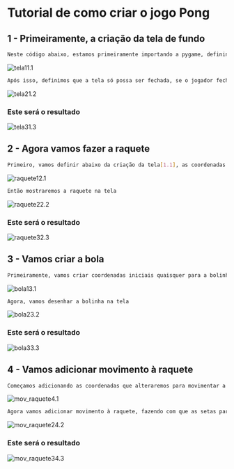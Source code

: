 # Tutorial de como criar o jogo Pong

## 1 - Primeiramente, a criação da tela de fundo

```bash
Neste código abaixo, estamos primeiramente importando a pygame, definindo as cores, para então criar a tela com tamanho e nome
```
![tela1](./imagens/imagens_pong/tela1_codigo.png)1.1

```bash
Após isso, definimos que a tela só possa ser fechada, se o jogador fechar o programa
```
![tela2](./imagens/imagens_pong/tela2_codigo.png)1.2

### Este será o resultado
![tela3](./imagens/imagens_pong/tela_imagem.png)1.3

## 2 - Agora vamos fazer a raquete

```bash
Primeiro, vamos definir abaixo da criação da tela[1.1], as coordenadas da raquete com "rect", criar a raquete e já definir que ela não pode sair da tela
```
![raquete1](./imagens/imagens_pong/raquete1_codigo.png)2.1

```bash
Então mostraremos a raquete na tela
```
![raquete2](./imagens/imagens_pong/raquete2_codigo.png)2.2

### Este será o resultado
![raquete3](./imagens/imagens_pong/raquete_imagem.png)2.3

## 3 - Vamos criar a bola

```bash
Primeiramente, vamos criar coordenadas iniciais quaisquer para a bolinha
```
![bola1](./imagens/imagens_pong/bola1_codigo.png)3.1

```bash
Agora, vamos desenhar a bolinha na tela
```
![bola2](./imagens/imagens_pong/bola2_codigo.png)3.2

### Este será o resultado
![bola3](./imagens/imagens_pong/bola_imagem.png)3.3

## 4 - Vamos adicionar movimento à raquete

```bash
Começamos adicionando as coordenadas que alteraremos para movimentar a bolinha
```
![mov_raquete](./imagens/imagens_pong/mov_raquete_2_codigo.png)4.1
 
 ```bash
Agora vamos adicionar movimento à raquete, fazendo com que as setas para direita e esquerda controlem a raquete
```
![mov_raquete2](./imagens/imagens_pong/mov_raquete_1_codigo.png)4.2

### Este será o resultado
![mov_raquete3](./imagens/imagens_pong/mov_raquete.png)4.3

